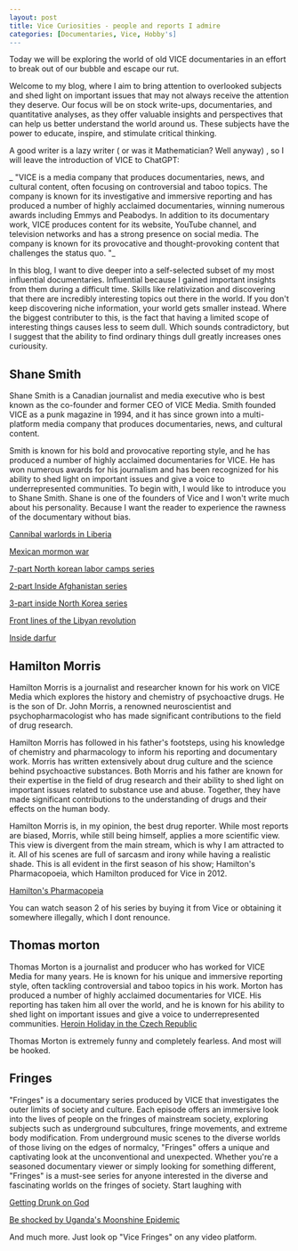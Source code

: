 ```yaml
---
layout: post
title: Vice Curiosities - people and reports I admire
categories: [Documentaries, Vice, Hobby's]
---
```

Today we will be exploring the world of old VICE documentaries in an effort to break out of our bubble and escape our rut.

Welcome to my blog, where I aim to bring attention to overlooked subjects and shed light on important issues that may not always receive the attention they deserve. Our focus will be on stock write-ups, documentaries, and quantitative analyses, as they offer valuable insights and perspectives that can help us better understand the world around us. These subjects have the power to educate, inspire, and stimulate critical thinking.


A good writer is a lazy writer ( or was it Mathematician? Well anyway)  , so I will leave the introduction of VICE to ChatGPT:

_ "VICE is a media company that produces documentaries, news, and cultural content, often focusing on controversial and taboo topics. The company is known for its investigative and immersive reporting and has produced a number of highly acclaimed documentaries, winning numerous awards including Emmys and Peabodys. In addition to its documentary work, VICE produces content for its website, YouTube channel, and television networks and has a strong presence on social media. The company is known for its provocative and thought-provoking content that challenges the status quo. "_

In this blog, I want to dive deeper into a self-selected subset of my most influential documentaries. Influential because I gained important insights from them during a difficult time. Skills like relativization and discovering that there are incredibly interesting topics out there in the world. If you don't keep discovering niche information, your world gets smaller instead. Where the biggest contributer to this, is the fact that having a limited scope of interesting things causes less to seem dull. Which sounds contradictory, but I suggest that the ability to find ordinary things dull greatly increases ones curiousity.

## Shane Smith

Shane Smith is a Canadian journalist and media executive who is best known as the co-founder and former CEO of VICE Media. Smith founded VICE as a punk magazine in 1994, and it has since grown into a multi-platform media company that produces documentaries, news, and cultural content.

Smith is known for his bold and provocative reporting style, and he has produced a number of highly acclaimed documentaries for VICE. He has won numerous awards for his journalism and has been recognized for his ability to shed light on important issues and give a voice to underrepresented communities.
To begin with, I would like to introduce you to Shane Smith. Shane is one of the founders of Vice and I won't write much about his personality. Because I want the reader to experience the rawness of the documentary without bias.


[Cannibal warlords in Liberia](https://www.youtube.com/watch?v=ZRuSS0iiFyo&list=PLpvMu997V8VCQsuVjUbHo29c0MDMPWnwj&index=8 )

[Mexican mormon war](https://www.youtube.com/watch?v=LpIyaIHsJbc&list=PLpvMu997V8VCQsuVjUbHo29c0MDMPWnwj&index=1)

[7-part North korean labor camps series](https://www.youtube.com/watch?v=awQDLoOnkdI&list=PLpvMu997V8VCQsuVjUbHo29c0MDMPWnwj&index=10)

[2-part Inside Afghanistan series](https://www.youtube.com/watch?v=1_yOI_WVGdY&list=PLpvMu997V8VCQsuVjUbHo29c0MDMPWnwj&index=18)

[3-part inside North Korea series](https://www.youtube.com/watch?v=24R8JObNNQ4)

[Front lines of the Libyan revolution](https://www.youtube.com/watch?v=7heWIuEJcS4)

[Inside darfur](https://www.youtube.com/watch?v=W66ovZe1-TM)



## Hamilton Morris
Hamilton Morris is a journalist and researcher known for his work on VICE Media which explores the history and chemistry of psychoactive drugs. He is the son of Dr. John Morris, a renowned neuroscientist and psychopharmacologist who has made significant contributions to the field of drug research.

Hamilton Morris has followed in his father's footsteps, using his knowledge of chemistry and pharmacology to inform his reporting and documentary work.  Morris has written extensively about drug culture and the science behind psychoactive substances.
Both Morris and his father are known for their expertise in the field of drug research and their ability to shed light on important issues related to substance use and abuse. Together, they have made significant contributions to the understanding of drugs and their effects on the human body.

Hamilton Morris is, in my opinion, the best drug reporter. While most reports are biased, Morris, while still being himself, applies a more scientific view. This view is divergent from the main stream, which is why I am attracted to it. All of his scenes are full of sarcasm and irony while having a realistic shade. This is all evident in the first season of his show; Hamilton's Pharmacopoeia, which Hamilton produced for Vice in 2012.

[Hamilton's Pharmacopeia](https://www.youtube.com/watch?v=C3Yd7M3JNlw&list=PLDbSvEZka6GGo4gH2zxpvvkBGzoo9DAWU)

You can watch season 2 of his series by buying it from Vice or obtaining it somewhere illegally, which I dont renounce.

## Thomas morton
Thomas Morton is a journalist and producer who has worked for VICE Media for many years. He is known for his unique and immersive reporting style, often tackling controversial and taboo topics in his work. Morton has produced a number of highly acclaimed documentaries for VICE.  His reporting has taken him all over the world, and he is known for his ability to shed light on important issues and give a voice to underrepresented communities.
[Heroin Holiday in the Czech Republic](https://www.youtube.com/watch?v=IdYZj9vmfi0&list=PLn5TAMj1xInHU9xkBXTxsvWIQYD8L6p0e&index=11)

Thomas Morton is extremely funny and completely fearless. And most will be hooked.


## Fringes

"Fringes" is a documentary series produced by VICE that investigates the outer limits of society and culture. Each episode offers an immersive look into the lives of people on the fringes of mainstream society, exploring subjects such as underground subcultures, fringe movements, and extreme body modification. From underground music scenes to the diverse worlds of those living on the edges of normalcy, "Fringes" offers a unique and captivating look at the unconventional and unexpected. Whether you're a seasoned documentary viewer or simply looking for something different, "Fringes" is a must-see series for anyone interested in the diverse and fascinating worlds on the fringes of society. Start laughing with

[Getting Drunk on God](https://www.youtube.com/watch?v=_Zj7OJjMcnM&list=PLDbSvEZka6GEF5kRloeUpkMa5EOkqDcat&index=13)

[Be shocked by  Uganda's Moonshine Epidemic](https://www.youtube.com/watch?v=zL3UHF5SlEU&list=PLDbSvEZka6GEF5kRloeUpkMa5EOkqDcat&index=33)

And much more. Just look op "Vice Fringes" on any video platform. 
 
